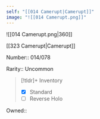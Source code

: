 ```yaml
---
self: "[[014 Camerupt|Camerupt]]"
image: "![[014 Camerupt.png]]"
---
```


![[014 Camerupt.png|360]]

[[323 Camerupt|Camerupt]]

Number:: 014/078

Rarity:: Uncommon

> [!tldr]+ Inventory
> - [x] Standard
> - [ ] Reverse Holo

Owned:: 

